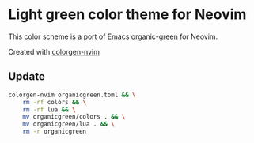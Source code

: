 # Light green color theme for Neovim

This color scheme is a port of Emacs [organic-green](https://github.com/kostafey/organic-green-theme) for Neovim.

Created with [colorgen-nvim](https://github.com/ChristianChiarulli/colorgen-nvim)

## Update

```bash
colorgen-nvim organicgreen.toml && \
    rm -rf colors && \
    rm -rf lua && \
    mv organicgreen/colors . && \
    mv organicgreen/lua . && \
    rm -r organicgreen
```